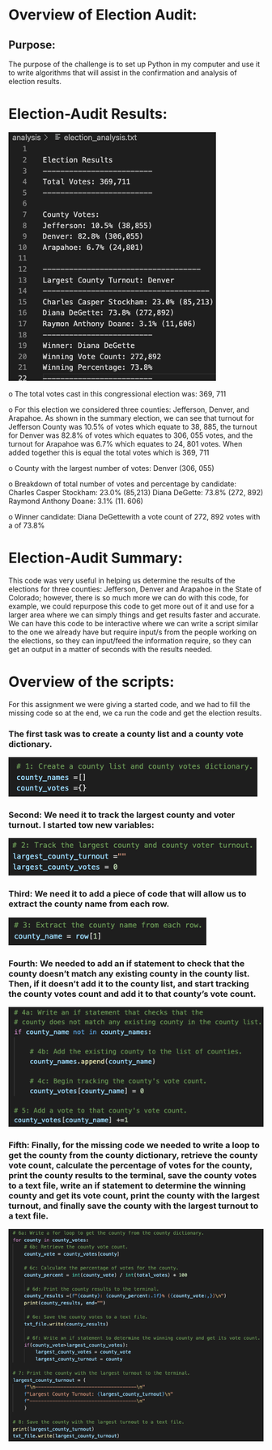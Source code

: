 # Overview of Election Audit: 
## Purpose:
The purpose of the challenge is to set up Python in my computer and use it to write algorithms that will assist in the confirmation and analysis of election results. 
# Election-Audit Results:
![election_results_summary](https://github.com/LucyPill/Election-Analysis/blob/main/election_results_summary.png)

o	The total votes cast in this congressional election was: 369, 711

o	For this election we considered three counties: Jefferson, Denver, and Arapahoe. As shown in the summary election, we can see that turnout for Jefferson County was 10.5% of votes which equate to 38, 885, the turnout for Denver was 82.8% of votes which equates to 306, 055 votes, and the turnout for Arapahoe was 6.7% which equates to 24, 801 votes. When added together this is equal the total votes which is 369, 711

o	County with the largest number of votes: Denver (306, 055)

o	Breakdown of total number of votes and percentage by candidate:
Charles Casper Stockham: 23.0% (85,213)
Diana DeGette: 73.8% (272, 892)
Raymond Anthony Doane: 3.1% (11. 606)
	 
o	Winner candidate: Diana DeGettewith a vote count of 272, 892 votes with a of 73.8%
# Election-Audit Summary: 
This code was very useful in helping us determine the results of the elections for three counties: Jefferson, Denver and Arapahoe in the State of Colorado; however, there is so much more we can do with this code, for example, we could repurpose this code to get more out of it and use for a larger area where we can simply things and get results faster and accurate.
We can have this code to be interactive where we can write a script similar to the one we already have but require input/s from the people working on the elections, so they can input/feed the information require, so they can get an output in a matter of seconds with the results needed. 

# Overview of the scripts:
For this assignment we were giving a started code, and we had to fill the missing code so at the end, we ca run the code and get the election results.
### The first task was to create a county list and a county vote dictionary.
![county_list_vote_dictionaries.png]( https://github.com/LucyPill/Election-Analysis/blob/main/county_list_vote_dictionaries.png)

### Second: We need it to track the largest county and voter turnout. I started tow new variables:
![largest_county_turnout.png]( https://github.com/LucyPill/Election-Analysis/blob/main/largest_county_turnout.png)

### Third: We need it to add a piece of code that will allow us to extract the county name from each row.
![county_name.png]( https://github.com/LucyPill/Election-Analysis/blob/main/county_name.png)

### Fourth: We needed to add an if statement to check that the county doesn’t match any existing county in the county list. Then, if it doesn’t add it to the county list, and start tracking the county votes count and add it to that county’s vote count.
![if_statements.png]( https://github.com/LucyPill/Election-Analysis/blob/main/if_statements.png)

### Fifth: Finally, for the missing code we needed to write a loop to get the county from the county dictionary, retrieve the county vote count, calculate the percentage of votes for the county, print the county results to the terminal, save the county votes to a text file, write an if statement to determine the winning county and get its vote count, print the county with the largest turnout, and finally save the county with the largest turnout to a text file.
![loop_through_county_dictionary.png]( https://github.com/LucyPill/Election-Analysis/blob/main/loop_through_county_dictionary.png)
